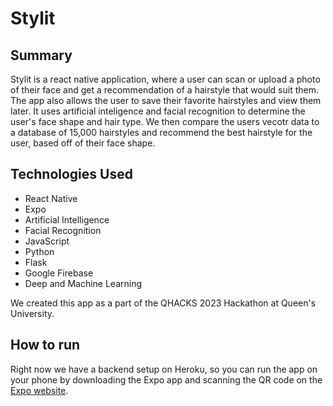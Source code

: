 # Stylit 

## Summary
Stylit is a react native application, where a user can scan or upload a photo of their face and get a recommendation of a hairstyle that would suit them. The app also allows the user to save their favorite hairstyles and view them later. It uses artificial inteligence and facial recognition to determine the user's face shape and hair type. We then compare the users vecotr data to a database of 15,000 hairstyles and recommend the best hairstyle for the user, based off of their face shape. 

## Technologies Used
- React Native
- Expo
- Artificial Intelligence
- Facial Recognition
- JavaScript
- Python
- Flask
- Google Firebase
- Deep and Machine Learning

We created this app as a part of the QHACKS 2023 Hackathon at Queen's University.

## How to run
Right now we have a backend setup on Heroku, so you can run the app on your phone by downloading the Expo app and scanning the QR code on the [Expo website](https://expo.io/@joshuamcclure/projects/stylit).
